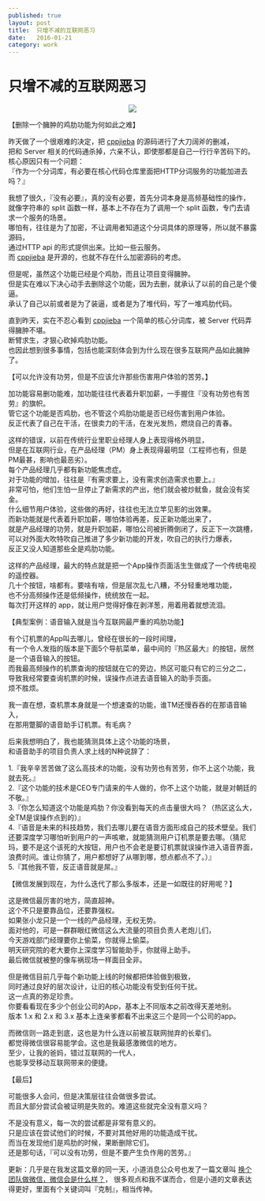 ```yaml
---  
published: true  
layout: post  
title:  只增不减的互联网恶习  
date:   2016-01-21
category: work  
---  
```


# 只增不减的互联网恶习
  
<center>  
<img src="http://images.yanyiwu.com/toobusy.jpg" class="photo"></img>  
</center>  

【删除一个臃肿的鸡肋功能为何如此之难】  
  
昨天做了一个很艰难的决定，把 [cppjieba] 的源码进行了大刀阔斧的删减，  
把和 Server 相关的代码通杀掉，六亲不认，即使那都是自己一行行辛苦码下的。  
核心原因只有一个问题：  
『作为一个分词库，有必要在核心代码仓库里面把HTTP分词服务的功能加进去吗？』  
  
我想了很久，『没有必要』，真的没有必要，首先分词本身是高频基础性的操作，  
就像字符串的 split 函数一样，基本上不存在为了调用一个 split 函数，专门去请求一个服务的场景。  
哪怕有，往往是为了加密，不让调用者知道这个分词具体的原理等，所以就不暴露源码，  
通过HTTP api 的形式提供出来。比如一些云服务。  
而 [cppjieba] 是开源的，也就不存在什么加密源码的考虑。  
  
但是呢，虽然这个功能已经是个鸡肋，而且让项目变得臃肿。  
但是实在难以下决心动手去删除这个功能，因为去删，就承认了以前的自己是个傻逼。  
承认了自己以前或者是为了装逼，或者是为了堆代码，写了一堆鸡肋代码。  
  
直到昨天，实在不忍心看到 [cppjieba] 一个简单的核心分词库，被 Server 代码弄得臃肿不堪。  
断臂求生，才狠心砍掉鸡肋功能。  
也因此想到很多事情，包括也能深刻体会到为什么现在很多互联网产品如此臃肿了。  
  
【可以允许没有功劳，但是不应该允许那些伤害用户体验的苦劳。】  
  
加功能容易删功能难，加功能往往代表着升职加薪，一手握住『没有功劳也有苦劳』的旗帜。  
管它这个功能是否鸡肋，也不管这个鸡肋功能是否已经伤害到用户体验。  
反正代表了自己在干活，在很卖力的干活，在发光发热，燃烧自己的青春。  
  
这样的错误，以前在传统行业里职业经理人身上表现得格外明显，  
但是在互联网行业，在产品经理（PM）身上表现得最明显（工程师也有，但是PM最甚，影响也最恶劣）。  
每个产品经理几乎都有新功能焦虑症。  
对于功能的增加，往往是『有需求要上，没有需求创造需求也要上。』  
非常可怕，他们生怕一旦停止了新需求的产出，他们就会被炒鱿鱼，就会没有奖金。  
什么细节用户体验，这些做的再好，往往也无法立竿见影的出效果。  
而新功能就是代表着升职加薪，哪怕体验再差，反正新功能出来了，  
就是产品经理的功劳，就是升职加薪，哪怕公司被折腾倒闭了，反正下一次跳槽，  
可以对外面大吹特吹自己推进了多少新功能的开发，吹自己的执行力爆表，  
反正又没人知道那些全是鸡肋功能。  
  
这样的产品经理，最大的特点就是把一个App操作页面活生生做成了一个传统电视的遥控器。  
几十个按钮，啥都有。要啥有啥，但是层次乱七八糟，不分轻重地堆功能，  
也不分高频操作还是低频操作，统统放在一起。  
每次打开这样的 app，就让用户觉得好像在剥洋葱，用着用着就想流泪。  
  
【典型案例：语音输入就是当今互联网最严重的鸡肋功能】  
  
有个订机票的App叫去哪儿，曾经在很长的一段时间理，  
有一个令人发指的版本是下面5个导航菜单，最中间的『热区最大』的按钮，居然是一个语音输入的按钮。  
而我最高频操作的机票查询的按钮就在它的旁边，热区可能只有它的三分之二，  
导致我经常要查询机票的时候，误操作点进去语音输入的助手页面。  
烦不胜烦。  
  
我一直在想，查机票本身就是一个想速查的功能，谁TM还慢吞吞的在那语音输入，  
在那用蹩脚的语音助手订机票。有毛病？  
  
后来我想明白了，我也能猜测具体上这个功能的场景，  
和语音助手的项目负责人求上线的N种说辞了：  
  
1.『我辛辛苦苦做了这么高技术的功能，没有功劳也有苦劳，你不上这个功能，我就去死。』  
2.『这个功能的技术是CEO专门请来的牛人做的，你不上这个功能，就是对朝廷的不敬。』  
3.『你怎么知道这个功能是鸡肋？你没看到每天的点击量很大吗？（热区这么大，全TM是误操作点到的）』  
4.『语音是未来的科技趋势，我们去哪儿要在语音方面形成自己的技术壁垒。我们还要深度学习哪怕听到用户的一声咳嗽，就能猜测用户订机票是要去哪。（猜尼玛，要不是这个该死的大按钮，用户也不会老是要订机票就误操作进入语音界面，浪费时间。谁让你猜了，用户都想好了从哪到哪，想点都点不了。）』  
5.『其他我不管，反正语音就是屌。』  
  
【微信发展到现在，为什么迭代了那么多版本，还是一如既往的好用呢？】  
  
这是微信最厉害的地方，简直超神。  
这个不只是要靠品位，还要靠强权。  
如果张小龙只是一个一线的产品经理，无权无势。  
面对他的，可是一群群眼红微信这么大流量的项目负责人老炮儿们，  
今天游戏部门经理要你上偷菜，你就得上偷菜。  
明天研究院的老大要你上深度学习智能助手，你就得上助手。  
最后微信就被整的像车祸现场一样面目全非。  
  
但是微信目前几乎每个新功能上线的时候都把体验做到极致，  
同时通过良好的层次设计，让旧的核心功能没有受到任何干扰。  
这一点真的弥足珍贵。  
你要看看现在多少个创业公司的App，基本上不同版本之前改得天差地别。  
版本 1.x 和 2.x 和 3.x 基本上连亲爹都看不出来这三个是同一个公司的app。  
  
而微信则一路走到底，这也是为什么连以前被互联网抛弃的长辈们。  
都觉得微信很容易能学会。这也是我最感激微信的地方。  
至少，让我的爸妈，错过互联网的一代人，  
也能享受移动互联网带来的便捷。  
  
【最后】  
  
可能很多人会问，但是决策层往往会做很多尝试。  
而且大部分尝试会被证明是失败的。难道这些就完全没有意义吗？  
  
不是没有意义，每一次的尝试都是非常有意义的。  
只是应该在尝试他们的时候，不要对其他好用的功能造成干扰。  
而当在发现他们是鸡肋的时候，果断删除它们。  
还是那句话，『可以没有功劳，但是不要产生负作用的苦劳。』  

更新：几乎是在我发这篇文章的同一天，小道消息公众号也发了一篇文章叫 [换个团队做微信，微信会是什么样？]，
很多观点和我不谋而合，但是小道的文章表达得更好，里面有个关键词叫『克制』，相当传神。
  
[cppjieba]:https://github.com/yanyiwu/cppjieba.git  
[换个团队做微信，微信会是什么样？]:https://mp.weixin.qq.com/s?__biz=MjM5ODIyMTE0MA==&mid=402086673&idx=1&sn=c54c58f7dc01dc42948e79e006b022d7&scene=1&srcid=0124QLWCs3zQKiRhVs2ioQVw&key=710a5d99946419d97121a6bda19f1f9a65d80715c69d814241517ca14370dc6b96abec96e5f27bc5688dba02871396d7&ascene=0&uin=Njc4NTAwNDgw&devicetype=iMac+MacBookAir6%2C2+OSX+OSX+10.10.5+build(14F27)&version=11020201&pass_ticket=dtBKqA38PLrE5ZbrFYoP%2BgN8jJ4ePN%2FITK8aaWaAUXQ00OicHIhPDwG%2FvCJZIpaw
